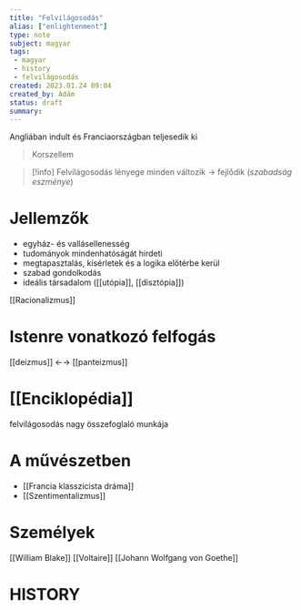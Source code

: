 ```yaml
---
title: "Felvilágosodás"
alias: ["enlightenment"]
type: note
subject: magyar
tags:
 - magyar
 - history 
 - felvilágosodás
created: 2023.01.24 09:04
created_by: Ádám
status: draft
summary: 
---
```

Angliában indult és Franciaországban teljesedik ki
> Korszellem

>[!info] Felvilágosodás lényege
>minden változik → fejlődik (*szabadság eszménye*)

# Jellemzők
- egyház- és vallásellenesség
- tudományok mindenhatóságát hirdeti
- megtapasztalás, kísérletek és a logika előtérbe kerül
- szabad gondolkodás
- ideális társadalom ([[utópia]], [[disztópia]])

[[Racionalizmus]]
# Istenre vonatkozó felfogás
[[deizmus]] ←→ [[panteizmus]]

# [[Enciklopédia]]
felvilágosodás nagy összefoglaló munkája

# A művészetben
- [[Francia klasszicista dráma]] 
- [[Szentimentalizmus]]

# Személyek
[[William Blake]]
[[Voltaire]] 
[[Johann Wolfgang von Goethe]]

# HISTORY
